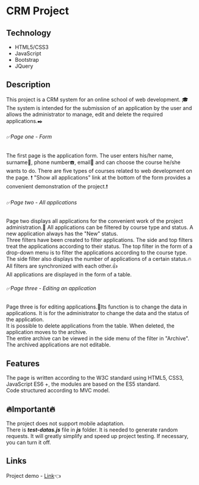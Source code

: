 # CRM Project


## Technology
- HTML5/CSS3
- JavaScript
- Bootstrap
- JQuery

## Description

This project is a CRM system for an online school of web development. :mortar_board: The system is intended for the submission of an application by the user and allows the administrator to manage, edit and delete the required applications.:black_nib:  

######  :white_check_mark:Page one - Form

The first page is the application form. The user enters his/her name, surname:busts_in_silhouette:, phone number:telephone:, email:e-mail: and can choose the course he/she wants to do. There are five types of courses related to web development on the page.
:heavy_exclamation_mark: "Show all applications" link at the bottom of the form provides a convenient demonstration of the project.:heavy_exclamation_mark:

###### :white_check_mark:Page two - All applications 

Page two displays all applications for the convenient work of the project administration.:eyes: All applications can be filtered by course type and status. A new application always has the "New" status.    
Three filters have been created to filter applications. The side and top filters treat the applications according to their status. The top filter in the form of a drop-down menu is to filter the applications according to the course type.  
The side filter also displays the number of applications of a certain status.:fire:    
All filters are synchronized with each other.:thumbsup:  
All applications are displayed in the form of a table.


###### :white_check_mark:Page three - Editing an application

Page three is for editing applications.:memo:Its function is to change the data in applications. It is for the administrator to change the data and the status of the application.    
It is possible to delete applications from the table. When deleted, the application moves to the archive.   
The entire archive can be viewed in the side menu of the filter in "Archive".  
The archived applications are not editable.

## Features

The page is written according to the W3C standard using HTML5, CSS3, JavaScript ES6 +, the modules are based on the ES5 standard.  
Code structured according to MVC model.  


## :fire:Important:fire:
The project does not support mobile adaptation.    
There is ***test-datas.js*** file in ***js*** folder. It is needed to generate random requests. It will greatly simplify and speed up project testing. If necessary, you can turn it off.


## Links
Project demo - [Link](https://fenix4088.github.io/CRMProject/):point_left:
